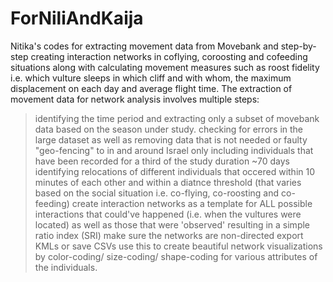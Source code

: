 # ForNiliAndKaija
Nitika's codes for extracting movement data from Movebank and step-by-step creating interaction networks in coflying, coroosting and cofeeding situations 
along with calculating movement measures such as roost fidelity i.e. which vulture sleeps in which cliff and with whom, the maximum displacement on each day and 
average flight time.
The extraction of movement data for network analysis involves multiple steps:
>identifying the time period and extracting only a subset of movebank data based on the season under study.
>checking for errors in the large dataset as well as removing data that is not needed or faulty
>"geo-fencing" to in and around Israel
>only including individuals that have been recorded for a third of the study duration ~70 days
>identifying relocations of different individuals that occered within 10 minutes of each other and within a diatnce threshold (that varies based on the social situation i.e.
co-flying, co-roosting and co-feeding)
>create interaction networks as a template for ALL possible interactions that could've happened (i.e. when the vultures were located) as well as those that were 'observed' resulting 
in a simple ratio index (SRI)
> make sure the networks are non-directed
>export KMLs or save CSVs
> use this to create beautiful network visualizations by color-coding/ size-coding/ shape-coding for various attributes of the individuals.
